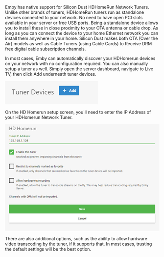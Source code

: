 Emby has native support for Silicon Dust HDHomeRun Network Tuners. Unlike other brands of tuners, HDHomeRun tuners run as standalone devices connected to your network. No need to have open PCI slots available in your server or free USB ports.  Being a standalone device allows you to install these in close proximity to your OTA antenna or cable drop.  As long as you can connect the device to your home Ethernet network you can install them anywhere in your home. Silicon Dust makes both OTA (Over the Air) models as well as Cable Tuners (using Cable Cards) to Receive DRM free digital cable subscription channels.

In most cases, Emby can automatically discover your HDHomerun devices on your network with no configuration required. You can also manually setup a tuner as well. Simply open the server dashboard, navigate to Live TV, then click Add underneath tuner devices.

![livetvtuneradd.png](images/server/livetvtuneradd.png)

On the HD Homerun setup screen, you'll need to enter the IP Address of your HDHomerun Network Tuner.

![hdhomerunsetup.png](images/server/hdhomerunsetup.png)

There are also additional options, such as the ability to allow hardware video transcoding by the tuner, if it supports that. In most cases, trusting the default settings will be the best option.